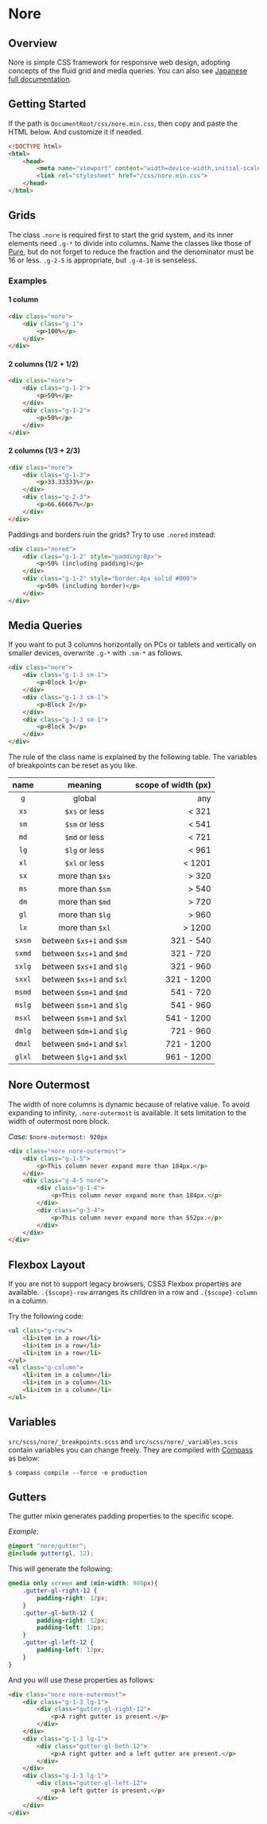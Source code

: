 # Nore

## Overview

Nore is simple CSS framework for responsive web design, adopting concepts of the fluid grid and media queries. You can also see [Japanese full documentation](http://wazly.net/app/nore).

## Getting Started

If the path is `DocumentRoot/css/nore.min.css`, then copy and paste the HTML below. And customize it if needed.

```html
<!DOCTYPE html>
<html>
    <head>
        <meta name="viewport" content="width=device-width,initial-scale=1.0">
        <link rel="stylesheet" href="/css/nore.min.css">
    </head>
</html>
```

## Grids

The class `.nore` is required first to start the grid system, and its inner elements need `.g-*` to divide into columns.
Name the classes like those of [Pure](http://purecss.io/grids/), but do not forget to reduce the fraction and the denominator must be 16 or less.
`.g-2-5` is appropriate, but `.g-4-10` is senseless.

### Examples

#### 1 column

```html
<div class="nore">
    <div class="g-1">
        <p>100%</p>
    </div>
</div>
```

#### 2 columns (1/2 + 1/2)

```html
<div class="nore">
    <div class="g-1-2">
        <p>50%</p>
    </div>
    <div class="g-1-2">
        <p>50%</p>
    </div>
</div>
```

#### 2 columns (1/3 + 2/3)

```html
<div class="nore">
    <div class="g-1-3">
        <p>33.33333%</p>
    </div>
    <div class="g-2-3">
        <p>66.66667%</p>
    </div>
</div>
```

Paddings and borders ruin the grids? Try to use `.nored` instead:

```html
<div class="nored">
    <div class="g-1-2" style="padding:8px">
        <p>50% (including padding)</p>
    </div>
    <div class="g-1-2" style="border:4px solid #000">
        <p>50% (including border)</p>
    </div>
</div>
```

## Media Queries

If you want to put 3 columns horizontally on PCs or tablets and vertically on smaller devices, overwrite `.g-*` with `.sm-*` as follows.

```html
<div class="nore">
    <div class="g-1-3 sm-1">
        <p>Block 1</p>
    </div>
    <div class="g-1-3 sm-1">
        <p>Block 2</p>
    </div>
    <div class="g-1-3 sm-1">
        <p>Block 3</p>
    </div>
</div>
```

The rule of the class name is explained by the following table.
The variables of breakpoints can be reset as you like.

|name  |meaning                  |scope of width (px)|
|:----:|:-----------------------:|------------------:|
|`g`   |global                   |any                |
|`xs`  |`$xs` or less            |<  321             |
|`sm`  |`$sm` or less            |<  541             |
|`md`  |`$md` or less            |<  721             |
|`lg`  |`$lg` or less            |<  961             |
|`xl`  |`$xl` or less            |< 1201             |
|`sx`  |more than `$xs`          |>  320             |
|`ms`  |more than `$sm`          |>  540             |
|`dm`  |more than `$md`          |>  720             |
|`gl`  |more than `$lg`          |>  960             |
|`lx`  |more than `$xl`          |>  1200            |
|`sxsm`|between `$xs+1` and `$sm`|321 -  540         |
|`sxmd`|between `$xs+1` and `$md`|321 -  720         |
|`sxlg`|between `$xs+1` and `$lg`|321 -  960         |
|`sxxl`|between `$xs+1` and `$xl`|321 - 1200         |
|`msmd`|between `$sm+1` and `$md`|541 -  720         |
|`mslg`|between `$sm+1` and `$lg`|541 -  960         |
|`msxl`|between `$sm+1` and `$xl`|541 - 1200         |
|`dmlg`|between `$dm+1` and `$lg`|721 -  960         |
|`dmxl`|between `$md+1` and `$xl`|721 - 1200         |
|`glxl`|between `$lg+1` and `$xl`|961 - 1200         |

## Nore Outermost

The width of nore columns is dynamic because of relative value. To avoid expanding to infinity, `.nore-outermost` is available. It sets limitation to the width of outermost nore block.

*Case:* `$nore-outermost: 920px`

```html
<div class="nore nore-outermost">
    <div class="g-1-5">
        <p>This column never expand more than 184px.</p>
    </div>
    <div class="g-4-5 nore">
        <div class="g-1-4">
            <p>This column never expand more than 184px.</p>
        </div>
        <div class="g-3-4">
            <p>This column never expand more than 552px.</p>
        </div>
    </div>
</div>
```

## Flexbox Layout

If you are not to support legacy browsers, CSS3 Flexbox properties are available. `.{$scope}-row` arranges its children in a row and `.{$scope}-column` in a column.

Try the following code:

```html
<ul class="g-row">
    <li>item in a row</li>
    <li>item in a row</li>
    <li>item in a row</li>
</ul>
<ul class="g-column">
    <li>item in a column</li>
    <li>item in a column</li>
    <li>item in a column</li>
</ul>
```

## Variables

`src/scss/nore/_breakpoints.scss` and `src/scss/nore/_variables.scss` contain variables you can change freely. They are compiled with [Compass](http://compass-style.org/) as below:

```console
$ compass compile --force -e production
```

## Gutters

The gutter mixin generates padding properties to the specific scope.

*Example:*

```scss
@import "nore/gutter";
@include gutter(gl, 12);
```

This will generate the following:

```css
@media only screen and (min-width: 980px){
    .gutter-gl-right-12 {
        padding-right: 12px;
    }
    .gutter-gl-both-12 {
        padding-right: 12px;
        padding-left: 12px;
    }
    .gutter-gl-left-12 {
        padding-left: 12px;
    }
}
```

And you will use these properties as follows:

```html
<div class="nore nore-outermost">
    <div class="g-1-3 lg-1">
        <div class="gutter-gl-right-12">
            <p>A right gutter is present.</p>
        </div>
    </div>
    <div class="g-1-3 lg-1">
        <div class="gutter-gl-both-12">
            <p>A right gutter and a left gutter are present.</p>
        </div>
    </div>
    <div class="g-1-3 lg-1">
        <div class="gutter-gl-left-12">
            <p>A left gutter is present.</p>
        </div>
    </div>
</div>
```
